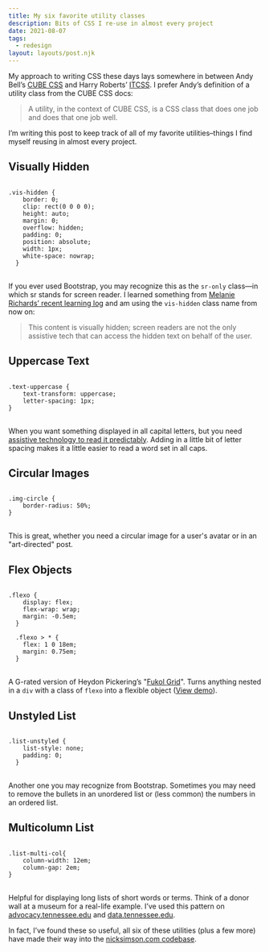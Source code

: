 ```yaml
---
title: My six favorite utility classes 
description: Bits of CSS I re-use in almost every project
date: 2021-08-07
tags:
  - redesign
layout: layouts/post.njk
---
```


My approach to writing CSS these days lays somewhere in between Andy Bell’s [CUBE CSS](https://cube.fyi/) and Harry Roberts’ [ITCSS](https://www.xfive.co/blog/itcss-scalable-maintainable-css-architecture/). I prefer Andy’s definition of a utility class from the CUBE CSS docs:

<blockquote>
A utility, in the context of CUBE CSS, is a CSS class that does one job and does that one job well.
</blockquote>

I’m writing this post to keep track of all of my favorite utilities&ndash;things I find myself reusing in almost every project.

## Visually Hidden 

<pre>
<code>
.vis-hidden {
    border: 0;
    clip: rect(0 0 0 0);
    height: auto;
    margin: 0;
    overflow: hidden;
    padding: 0; 
    position: absolute;
    width: 1px;
    white-space: nowrap;
  }
</code>
</pre>

If you ever used Bootstrap, you may recognize this as the <code>sr-only</code> class&mdash;in which sr stands for screen reader. I learned something from [Melanie Richards’ recent learning log](https://melanie-richards.com/blog/learning-log-2106/) and am using the <code>vis-hidden</code> class name from now on:

<blockquote>
This content is visually hidden; screen readers are not the only assistive tech that can access the hidden text on behalf of the user.
</blockquote>


## Uppercase Text
<pre>
<code>
.text-uppercase {
    text-transform: uppercase;
    letter-spacing: 1px;
}
</code>
</pre>

When you want something displayed in all capital letters, but you need [assistive technology to read it predictably](https://blogs.lanecc.edu/webteam/2017/03/07/using-all-capital-letters/). Adding in a little bit of letter spacing makes it a little easier to read a word set in all caps.

## Circular Images

<pre>
<code>
.img-circle {
    border-radius: 50%;
}
</code>
</pre>

This is great, whether you need a circular image for a user's avatar or in an "art-directed" post.


## Flex Objects

<pre>
<code>
.flexo {
    display: flex;
    flex-wrap: wrap;
    margin: -0.5em;
  }
  
  .flexo > * {
    flex: 1 0 18em;
    margin: 0.75em;
  }
</code>
</pre>

A G-rated version of Heydon Pickering’s "[Fukol Grid](https://github.com/Heydon/fukol-grids)". Turns anything nested in a <code>div</code> with a class of <code>flexo</code> into a flexible object ([View demo](https://codepen.io/nsmsn/pen/yodeeo)).


## Unstyled List

<pre>
<code>
.list-unstyled {
    list-style: none;
    padding: 0;
  }
</code>
</pre>

Another one you may recognize from Bootstrap. Sometimes you may need to remove the bullets in an unordered list or (less common) the numbers in an ordered list.

## Multicolumn List

<pre>
<code>
.list-multi-col{
	column-width: 12em;
	column-gap: 2em;
}
</code>
</pre>

Helpful for displaying long lists of short words or terms. Think of a donor wall at a museum for a real-life example. I’ve used this pattern on [advocacy.tennessee.edu](https://advocacy.tennessee.edu/ut-impact/) and [data.tennessee.edu](https://data.tennessee.edu/impact-by-county/).

In fact, I’ve found these so useful, all six of these utilities (plus a few more) have made their way into the [nicksimson.com codebase](https://github.com/nsmsn/nicksimsondotcom/tree/master/src/sass).